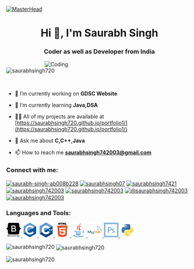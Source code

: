 [![MasterHead](https://thumbs.dreamstime.com/b/coding-computer-language-html-programming-website-developing-technology-background-mixed-media-banner-245345521.jpg)](https://saurabhsingh720.io)
<h1 align="center">Hi 👋, I'm Saurabh Singh</h1>
<h3 align="center">Coder as well as Developer from India</h3>

<img align="right" alt="Coding" width="400" src="https://media.giphy.com/media/qgQUggAC3Pfv687qPC/giphy.gif">


<p align="left"> <img src="https://komarev.com/ghpvc/?username=saurabhsingh720&label=Profile%20views&color=0e75b6&style=flat" alt="saurabhsingh720" /> </p>

<p align="left"> <a href="https://twitter.com/" target="blank"><img src="https://img.shields.io/twitter/follow/?logo=twitter&style=for-the-badge" alt="" /></a> </p>

- 🔭 I’m currently working on **GDSC Website**

- 🌱 I’m currently learning **Java,DSA**

- 👨‍💻 All of my projects are available at [https://saurabhsingh720.github.io/portfolio1/](https://saurabhsingh720.github.io/portfolio1/)

- 💬 Ask me about **C,C++,Java**

- 📫 How to reach me **saurabhsingh742003@gmail.com**

<h3 align="left">Connect with me:</h3>
<p align="left">
<a href="https://www.linkedin.com/in/saurabh-singh-ab008b228/" target="blank"><img align="center" src="https://raw.githubusercontent.com/rahuldkjain/github-profile-readme-generator/master/src/images/icons/Social/linked-in-alt.svg" alt="saurabh-singh-ab008b228" height="30" width="40" /></a>
<a href="https://www.codechef.com/users/saurabhsingh07" target="blank"><img align="center" src="https://cdn.jsdelivr.net/npm/simple-icons@3.1.0/icons/codechef.svg" alt="saurabhsingh07" height="30" width="40" /></a>
<a href="https://www.hackerrank.com/saurabhsingh7421?hr_r=1" target="blank"><img align="center" src="https://raw.githubusercontent.com/rahuldkjain/github-profile-readme-generator/master/src/images/icons/Social/hackerrank.svg" alt="saurabhsingh7421" height="30" width="40" /></a>
<a href="https://codeforces.com/profile/saurabhsingh742003" target="blank"><img align="center" src="https://raw.githubusercontent.com/rahuldkjain/github-profile-readme-generator/master/src/images/icons/Social/codeforces.svg" alt="saurabhsingh742003" height="30" width="40" /></a>
<a href="https://www.leetcode.com/saurabhsingh742003" target="blank"><img align="center" src="https://raw.githubusercontent.com/rahuldkjain/github-profile-readme-generator/master/src/images/icons/Social/leet-code.svg" alt="saurabhsingh742003" height="30" width="40" /></a>
<a href="https://www.hackerearth.com/@saurabhsingh742003" target="blank"><img align="center" src="https://raw.githubusercontent.com/rahuldkjain/github-profile-readme-generator/master/src/images/icons/Social/hackerearth.svg" alt="@saurabhsingh742003" height="30" width="40" /></a>
<a href="https://auth.geeksforgeeks.org/user/saurabhsingh742003" target="blank"><img align="center" src="https://raw.githubusercontent.com/rahuldkjain/github-profile-readme-generator/master/src/images/icons/Social/geeks-for-geeks.svg" alt="saurabhsingh742003" height="30" width="40" /></a>
</p>

<h3 align="left">Languages and Tools:</h3>
<p align="left"> <a href="https://getbootstrap.com" target="_blank" rel="noreferrer"> <img src="https://raw.githubusercontent.com/devicons/devicon/master/icons/bootstrap/bootstrap-plain-wordmark.svg" alt="bootstrap" width="40" height="40"/> </a> <a href="https://www.cprogramming.com/" target="_blank" rel="noreferrer"> <img src="https://raw.githubusercontent.com/devicons/devicon/master/icons/c/c-original.svg" alt="c" width="40" height="40"/> </a> <a href="https://www.w3schools.com/cpp/" target="_blank" rel="noreferrer"> <img src="https://raw.githubusercontent.com/devicons/devicon/master/icons/cplusplus/cplusplus-original.svg" alt="cplusplus" width="40" height="40"/> </a> <a href="https://www.w3.org/html/" target="_blank" rel="noreferrer"> <img src="https://raw.githubusercontent.com/devicons/devicon/master/icons/html5/html5-original-wordmark.svg" alt="html5" width="40" height="40"/> </a> <a href="https://www.java.com" target="_blank" rel="noreferrer"> <img src="https://raw.githubusercontent.com/devicons/devicon/master/icons/java/java-original.svg" alt="java" width="40" height="40"/> </a> <a href="https://www.mysql.com/" target="_blank" rel="noreferrer"> <img src="https://raw.githubusercontent.com/devicons/devicon/master/icons/mysql/mysql-original-wordmark.svg" alt="mysql" width="40" height="40"/> </a> <a href="https://www.photoshop.com/en" target="_blank" rel="noreferrer"> <img src="https://raw.githubusercontent.com/devicons/devicon/master/icons/photoshop/photoshop-line.svg" alt="photoshop" width="40" height="40"/> </a> <a href="https://www.python.org" target="_blank" rel="noreferrer"> <img src="https://raw.githubusercontent.com/devicons/devicon/master/icons/python/python-original.svg" alt="python" width="40" height="40"/> </a> </p>

<p><img align="left" src="https://github-readme-stats.vercel.app/api/top-langs?username=saurabhsingh720&show_icons=true&locale=en&layout=compact" alt="saurabhsingh720" /></p>

<p>&nbsp;<img align="center" src="https://github-readme-stats.vercel.app/api?username=saurabhsingh720&show_icons=true&locale=en" alt="saurabhsingh720" /></p>

<p><img align="center" src="https://github-readme-streak-stats.herokuapp.com/?user=saurabhsingh720&" alt="saurabhsingh720" /></p>
